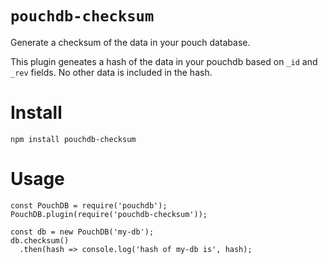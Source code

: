 `pouchdb-checksum`
==================

Generate a checksum of the data in your pouch database.

This plugin geneates a hash of the data in your pouchdb based on `_id` and `_rev` fields.  No other data is included in the hash.

# Install

	npm install pouchdb-checksum

# Usage

	const PouchDB = require('pouchdb');
	PouchDB.plugin(require('pouchdb-checksum'));

	const db = new PouchDB('my-db');
	db.checksum()
	  .then(hash => console.log('hash of my-db is', hash);
